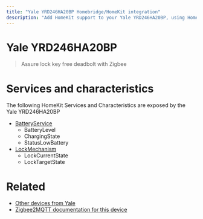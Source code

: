 ```yaml
---
title: "Yale YRD246HA20BP Homebridge/HomeKit integration"
description: "Add HomeKit support to your Yale YRD246HA20BP, using Homebridge, Zigbee2MQTT and homebridge-z2m."
---
```

<!---
This file has been GENERATED using src/docgen/docgen.ts
DO NOT EDIT THIS FILE MANUALLY!
-->
# Yale YRD246HA20BP
> Assure lock key free deadbolt with Zigbee


# Services and characteristics
The following HomeKit Services and Characteristics are exposed by
the Yale YRD246HA20BP

* [BatteryService](../../battery.md)
  * BatteryLevel
  * ChargingState
  * StatusLowBattery
* [LockMechanism](../../lock.md)
  * LockCurrentState
  * LockTargetState


# Related
* [Other devices from Yale](../index.md#yale)
* [Zigbee2MQTT documentation for this device](https://www.zigbee2mqtt.io/devices/YRD246HA20BP.html)